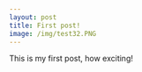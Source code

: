 ```yaml
---
layout: post
title: First post!
image: /img/test32.PNG
---
```


This is my first post, how exciting!
